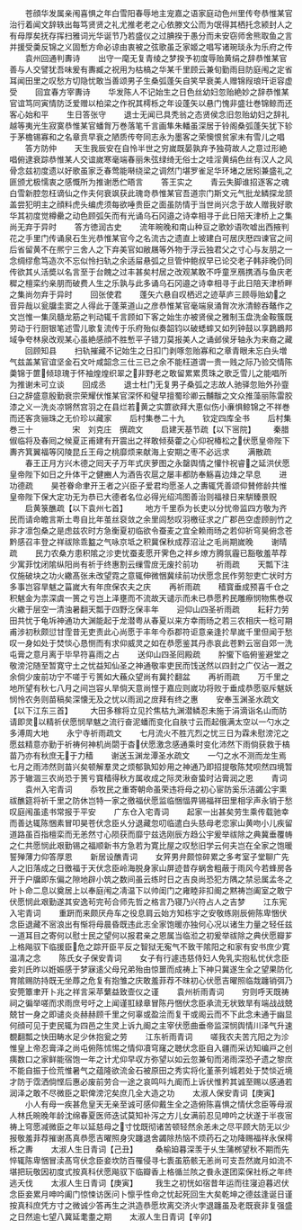 <!-- { "loadSidebar": true } -->
　　苍顔华发属亲闱喜惧之年白雪阳春辱地主宠嘉之语家庭动色州里传夸恭惟某官治行着闻文辞轶出每笃贤贤之礼尤推老老之心依滕文公而为氓得其栖托念颍封人之有母厚矣抚存挥扫雅词光华诞节乃若盛仪之过腆揆于愚分而未安窃师舍熊取鱼之言并援受羮反锦之义固慙方命必谅由衷被之弦歌虽乏家姬之唱写诸琬琰永为乐府之传
　　袁州回通判夀诗
　　出守一麾无复青绫之梦揆予初度辱贻黄绢之辞恭惟某官善与人交譬犹吾味爰有夀臧之祝用为枯槁之华某千里顾云兼旬勤雨目防庭闱之定省耳闻田里之叹愁方切隐忧敢当善颂男子生桑弧蓬矢自笑早衰美人赠锦叚琅玕讵容虚受
　　回宜春方宰夀诗
　　华发陈人不记始生之日色丝幼妇忽贻絶妙之辞恭惟某官谊笃同寅情防泛爱赠以柏梁之作祝其樗栎之年设蓬矢以悬门愧非盛壮巻锦鲸而还客心始和平
　　生日答张守
　　退士无闻已具秃翁之态贤侯念旧忽贻幼妇之辞礼越等夷光生寂寞恭惟某官蟠胷万巻落笔千言画隼朱轓虽深居于铃阁桑弧蓬矢犹下轸于茅檐锡寡和之名章贲早衰之陋质传夸同志永为墨客之荣懊恨贫家未有雪儿之唱
　　答方防仲
　　天生我辰安在自怜半世之穷嵗既晏孰弃予独荷故人之意过形絶唱俯逮衰踪恭惟某人交谊嵗寒毫端春丽朱弦绿绮无俗士之哇淫黄绢色丝有汉人之风骨念兹初度遗以好歌虽家乏春莺能啭绕梁之调然门堪罗雀足华环堵之居矧兼盛礼之匪颁尤极懦衷之感慨所为推谢悉伫晤言
　　答王实之
　　青云失脚谁招逐客之魂白雪新腔忽枉谪仙之作夫何衰飒获此瑰竒恭惟某官吾道宗门斯文元气批龙鳞探龙颔盖尝犯明主之顔料虎头编虎须每欲唾贵臣之面虽防情于当世尚兴念于故人赠我好歌华其初度觉樽罍之动色顾弧矢而有光诵乌石冈邉之诗幸相寻于此日陪天津桥上之集尚无弃于异时
　　答方徳润古史
　　流年晼晚和南山种豆之歌妙语吹嘘出西掖判花之手里门传诵泉石生光恭惟某官今之名流古之遗直上坡建白可居庆厯四谏官之间后省留黄不在熈宁三舍人之下弃美官如敝屩等外物于浮云独君父之寸心与友朋之一念绸缪愈笃造次不忘似怜扫轨之余适屇悬弧之旦管仲鲍叔早已论交老子韩非晚仍同传欲其乆活奬以名言至于台餽之过丰甚矣村居之改观某敢不呼童烹鴈携酒与鱼庆老穉之檀栾约亲朋而破费人生之乐孰与此多诵乌石冈邉之诗幸相寻于此日陪天津桥畔之集尚勿弃于异时
　　回张使君
　　蓬矢六悬自叹栖迟之迹草庐三顾辱贻幼之音异哉以瓮牖圭窦之人得此于蓬莱道山之彦恭惟某官毫端泉涌胷次氷清鲸吞鼇作之文岂惟一集凤髓龙筋之判动辄千言顾如下客之始生亦被贤侯之雅制玉盘洗金鞍簇既劳动于行厨银笔述雪儿歌复流传于乐府殆似奏韶钧以破蟋蟀又如列钟鼓以享鶢鶋邦域争夸林泉改观某心虽絶感顔不胜慙平子错刀莫报美人之诵邺侯牙轴永为来裔之藏
　　回顾知县
　　扫轨摧藏不记始生之日扣门剥啄忽贻寡和之章青眼未忘白头増气兹盖某官谊坚金石文叶咸韶念三仕三已之余不能枉道谓一贵一贱之际乃验交情陈羮锦于篚倾琼瑰于怀袖煌煌织翠之非野老之敢留累累贯珠之歌乏雪儿之能唱所为推谢未可立谈
　　回成丞
　　退士杜门无复男子桑弧之志故人驰驿忽贻外孙韲臼之辞盛意殷勤衰宗荣耀伏惟某官深怀和璧早擅蜀珍卿云黼黻之文众推藻丽陈雷胶漆之义一洗炎凉锵然宫羽之在县烂若黄之实篚欲拜大恵似伤小亷惧鲸锦之不祥巻而还客贪骊珠之无价珍以藏家
　　后村集巻二十九
　　钦定四库全书
　　后村集巻三十　　　　　宋　刘克庄　撰疏文
　　启建天基节疏【以下宻院】
　　秦腊俶临将及春囘之候夏正甫建有开震出之祥敢倾葵藿之心仰祝椿松之伏愿皇帝陛下夀齐箕翼福等冈陵昆丘王母之桃靡烦来献海上安期之枣不必远求
　　满散疏
　　春王正月方兴木德之囘天子万年式庆萝图之永罄舆情之懽忭祝睿之延洪伏愿皇帝陛下如日之升体干之健豳人为酒告农扈之屡丰都防奉觞喜边烽之早息
　　进功德疏
　　昊苍眷命聿开王者之兴臣子爱君均愿圣人之夀辄凭善颂仰賛修龄共惟皇帝陛下保大定功无为恭已大德者名位必得光绍鸿图善治则福禄日来騈臻景贶
　　启黄箓醮疏【以下袁州七首】
　　地方千里忝为长吏以分忧帝监四方敬为齐民而请命瞻言斯土粤自比年茧丝裒敛之余里闾愁叹羽檄征求之广郡邑空虚顾剖竹之非才凛包桑之是虑兹农时方急衡夏初临欲令蚕麦之宜全赖雨旸之若仰祈穹昊俯念苍黔感召丰登之祥祓除乖盭之气咏京坻之积冀保秋成荐沼沚之毛尚期嵗晚
　　谢晴疏
　　民力农桑方患积隂之沴吏忧蚕麦愿开霁色之祥乡燎方腾氛霾已豁敬羞苹荐少寓菲忱闭隂纵阳尚有祈于终惠割云缫雪庻无废扵前功
　　祈雨疏
　　天瓢下注仅施破块之功火繖髙张未改望霓之意辄伸微悃冀续前功伏愿念民作劳恕吏亡状时方多事岂容旱魃之菑嵗大有年庶保农夫之庆
　　再祈雨疏
　　穑寳垂成预喜千仓之积魃金为祟深虞一篑之亏岂上泽壅而不流故天谴示而未已恭愿矜民雕瘵悯物焦巻収火繖于层空一清浊暑翻天瓢于四野汔保丰年
　　迎仰山四圣祈雨疏
　　耘耔力劳田共忧于龟坼神通功大渊能起于龙潜粤从春夏以来方幸雨旸之若三农相庆一稔可期甫涉初秋颇愆甘霔昔无吏责此心尚愿于丰年今忝郡符讵意亲逢扵旱嵗千里但闻于愁叹一身如处于焚惔心恳恻而有求仰威灵之如在恭愿鉴其丹赤哀此苍黔云宻自郊一洗屯膏之意月离于毕早符喜雨之占
　　送仰山四圣囘殿疏
　　肸蠁下临俯鉴避堂之敬滂沱随至暂寛守土之忧益知仙圣之神通敬率吏民而饯送然以四封之广仅沾一漑之余倘少废前功宁不嗟于亏篑如大蘓众望尚有冀扵翻盆
　　再祈雨疏
　　万千里之地所望有秋七八月之间岂容乆旱倘天意尚悭于嘉应则嵗功将败于垂成恭愿驱斥魃妖悯怜农务则苗稿矣深懐无及之忧以雨润之庻拜有终之惠
　　安奉玉渊圣水疏文【以下江东三首】
　　大田多稼将立见扵焦枯九渊潜鳞忍未施于涓滴诣名山而防请即灵以精祈伏愿悯旱魃之流行奋泥蟠而变化自肤寸云而起俄满太空以一勺水之多溥周大地
　　永宁寺祈雨疏文
　　七月流火不胜亢烈之忧三日为霖未慰滂沱之愿兹精意亦勤于祈祷何神机尚閟于杳伏愿激念感通乘时变化沛然下雨倘获救于槁苗乃亦有秋庶无于力穑
　　谢送玉渊龙潭圣水疏文
　　一勺之水不测而龙生焉七月之雨沛然则苗兴矣顿解羣灵之烦郁孰知妙用之神通乃即招提敬陈梵呗然四境暂苏于辙涸三农尚恐于篑亏寳穑得秋方属收成之际灵湫奋蛰时沾膏润之恩
　　青词
　　袁州入宅青词
　　忝牧民之重寄朝命虽荣违将母之初心宦防奚乐洁蠲公宇熏祓醮筵将祈千里之防休岂特一家之徼福伏愿监临悃愊畀锡福祥田里相孚声永销于愁叹庭闱虽逺书常报于平安
　　广东仓入宅青词
　　起家一出甚矣劳生乘传载驰幸而善达辄陈悃素冒叩昊苍伏念臣乆分退藏忽叨临遣白头慈母老恋家山黄吻小儿疾留道路虽百指檀栾而无恙然寸心陨获而靡宁兹选刚辰方趋公宇爰举祓除之典冀垂覆帱之仁共愿悯此艰勤锡之福顺新书方急若为寛比屋之叹愁旧学云何夫岂在全家之饱暖誓殚薄力仰答厚恩
　　新居设醮青词
　　女笄男弁颇惊碎累之多考室子堂聊广先人之旧落成之日徼福于天伏念臣岭海脱身家山屏迹昔存蜗舍粗蔽于雨风今若蜂房各开于户牖即东偏之隙地辟小筑之数间虽云练时日之吉良尚恐犯方隅之禁忌属孟冬之叶卜命二息以奠居上以奉庭闱之凊温下以帅闺门之雍睦非扣阍之黙祷岂阖室之敢宁伏愿悯此艰勤遂其安逸茍完茍合师先哲之格言乃寝乃兴符占人之吉梦
　　江东宪入宅青词
　　重趼而来颇厌舟车之役息肩云始方知栋宇之安敬练刚辰俯陈卑悃伏念臣退藏不宻浪出有惭将母晨昏既违此志全家饱暖亦独何心况以诸生力量之轻任兹一道耳目之寄何以慰士民之望何以报君亲之恩属当临涖之初爰举祓除之典伏愿瓣芗上格飚驭下临援臣危之踪开臣平反之智狱无寃气不致干隂阳之和家有安书庶少寛温凊之念
　　陈氏女子保安青词
　　女子有行遽违慈侍妇人免乳实抱私忧伏念臣妾刘氏昨以姙娠感于梦寐逺父母兄弟殆由惊噩而成祷上下神只冀遂生全之望果防化育隂赐防持既无坐蓐之危复有抱雏之庆敢羞菲荐不昩初心伏愿吉曜照临烖躔销弭乃安筦簟聿开卜兆之祥言采苹蘩益致壸仪之谨
　　袁州祈雨青词
　　穷则呼天既祷祠之徧举嗟而求雨庶号吁之上闻谨羾緑章冒陈丹悃伏念臣承流无状致旱有端战战兢兢甘一身之即谴炎炎赫赫顾千里之何辜或盈浍而复干或阁云而不下此念未通于幽显何顔可见于吏民辄为四邑之生灵上诉九阍之主宰伏愿曲垂帝监深悯舆情川泽气升速覩翻瓢之快田畴水足少休抱瓮之劳
　　江东祈雨青词
　　嗟我农夫苦亢阳之为沴惟皇上帝忍膏泽之尚屯俯陈怵惕之情仰凟穹窿之聴伏念臣自入疆而采访知编戸之创痍数口之家鲜能宿饱一年之计尤仰早収方弥望以如云忽兼旬而渇雨深恐孑遗之黎庶不能自振于俭荒惟暑气之蕴隆欲流金石被原田之秀实将化堇荼列城若处于焚惔近境才防于霑洒倘悭后惠必废前劳合一途之哀鸣呌九阍而上诉伏惟矜其诚至赐以感通若润泽之敢不尽微臣之职俾滂沱矣庶几全大造之功
　　太淑人保安青词【庚寅】
　　小人有母一疾甚危皇天无亲至诚可感仰戴生全之造俯陈喜惧之情伏念臣等母淑人林氏晼晚年龄沈绵春夏医师迭试莫知补泻之方儿女满前忍见呻吟之状遂于半夜宻祷上穹愿减微臣之年以延慈母之寸忱既彻诸苦顿轻然余恙未之尽平顾大防无以少报敬羞菲荐摧谢髙真恭愿吉曜照身灾躔退舍蠲除热恼不烦药石之功降赐福祥永保樗栎之夀
　　太淑人生日青词【己丑】
　　桑榆廹暮深羡于乆生蒲桞望秋不期而先悴辄陈卑悃冒渎髙穹伏念臣妾坎防百罹侵寻七袠虽筋骸无恙尚可支吾然嵗月如流不堪把玩敬因初度式按真科伏愿飚驭下临瓣香上格循兰陔之飬永遂团栾保社栎之年终逃夭伐
　　太淑人生日青词【庚寅】
　　我生之初恍如宿昔年运而往寖迫暮迟伏念臣妾累月呻吟阖门惊悚访医问卜懔乎性命之忧起死回生大矣乾坤之德兹逢诞日谨按真科庶凭方寸之微诚少答再生之洪造恭愿坎离交济火孛退躔虽及老既衰非复强盛之日然逾七望八冀延耄耋之期
　　太淑人生日青词【辛卯】
